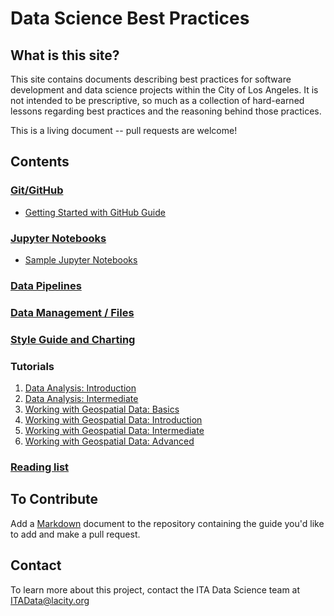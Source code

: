 # Data Science Best Practices

## What is this site?
This site contains documents describing best practices for software development
and data science projects within the City of Los Angeles. It is not intended to be
prescriptive, so much as a collection of hard-earned lessons regarding best practices
and the reasoning behind those practices.

This is a living document -- pull requests are welcome!

## Contents
### [Git/GitHub](./github.md)
* [Getting Started with GitHub Guide](./getting-started-github.md)
### [Jupyter Notebooks](./notebooks.md)
* [Sample Jupyter Notebooks](https://github.com/CityOfLosAngeles/notebook-demos)
### [Data Pipelines](./data-pipeline.md)
### [Data Management / Files](./data-management.md)
### [Style Guide and Charting](./charting.md)
### Tutorials
1. [Data Analysis: Introduction](./data-analysis-intro.md)
2. [Data Analysis: Intermediate](./data-analysis-intermediate.md)
3. [Working with Geospatial Data: Basics](./spatial-analysis-basics.md)
4. [Working with Geospatial Data: Introduction](./spatial-analysis-intro.md)
5. [Working with Geospatial Data: Intermediate](./spatial-analysis-intermediate.md)
6. [Working with Geospatial Data: Advanced](./spatial-analysis-advanced.md)

### [Reading list](./reading-list.md)

## To Contribute
Add a [Markdown](https://guides.github.com/features/mastering-markdown/) document to the repository containing the guide you'd like to add and make a pull request. 

## Contact 
To learn more about this project, contact the ITA Data Science team at [ITAData@lacity.org](mailto://itadata@lacity.org)
